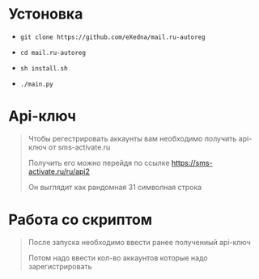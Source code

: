 # Устоновка

- `git clone https://github.com/eXedna/mail.ru-autoreg`

- `cd mail.ru-autoreg`

- `sh install.sh`

- `./main.py`

# Api-ключ

> Чтобы регестрировать аккаунты вам необходимо получить api-ключ от sms-activate.ru
> 
> Получить его можно перейдя по ссылке https://sms-activate.ru/ru/api2 
>
> Он выглядит как рандомная 31 символная строка

# Работа со скриптом

> После запуска необходимо ввести ранее получениый api-ключ 
>
> Потом надо ввести кол-во аккаунтов которые надо зарегистрировать




